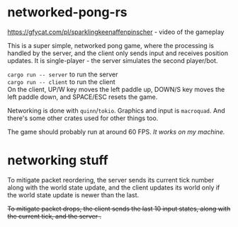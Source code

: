 # networked-pong-rs

https://gfycat.com/pl/sparklingkeenaffenpinscher - video of the gameplay

This is a super simple, networked pong game,
where the processing is handled by the server, and the client only sends
input and receives position updates. It is single-player - 
the server simulates the second player/bot.

`cargo run -- server` to run the server  
`cargo run -- client` to run the client  
On the client, UP/W key moves the left paddle up,
DOWN/S key moves the left paddle down,
and SPACE/ESC resets the game.

Networking is done with `quinn`/`tokio`. Graphics and input is `macroquad`.
And there's some other crates used for other things too.

The game should probably run at around 60 FPS. *It works on my machine.* 

# networking stuff

To mitigate packet reordering, the server sends its current tick number
along with the world state update, and the client updates its world only if the
world state update is newer than the last.

~~To mitigate packet drops, the client sends the last 10 input states,
along with the current tick, and the server .~~

